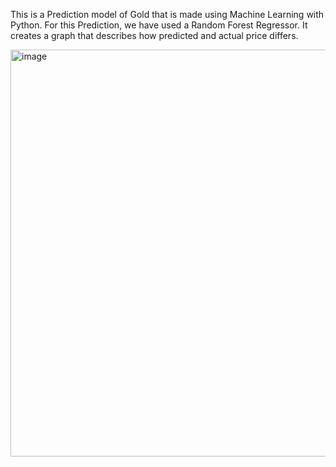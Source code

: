 This is a Prediction model of Gold that is made using Machine Learning with Python. For this Prediction, we have used a Random Forest Regressor.
It creates a graph that describes how predicted and actual price differs. 

<img width="651" alt="image" src="https://github.com/Trawat21/GoldPricePrediction_Model/assets/91692101/1886bf33-6535-4bef-8e71-f8dcc3975505">
